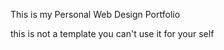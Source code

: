 This is my Personal Web Design Portfolio 



















this is not a template you can't use it for your self